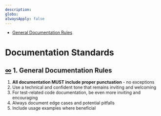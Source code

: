 ```yaml
---
description: 
globs: 
alwaysApply: false
---
```


<!-- TOC -->
- [General Documentation Rules](#general-documentation-rules)
<!-- /TOC -->

# Documentation Standards

## [∞](#general-documentation-rules) 1. General Documentation Rules

1. **All documentation MUST include proper punctuation** - no exceptions
2. Use a technical and confident tone that remains inviting and welcoming
3. For test-related code documentation, be even more inviting and encouraging
4. Always document edge cases and potential pitfalls
5. Include usage examples where beneficial
